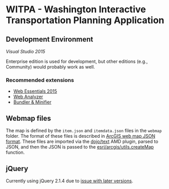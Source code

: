 WITPA - Washington Interactive Transportation Planning Application
==================================================================

## Development Environment ##

*Visual Studio 2015*

Enterprise edition is used for development, but other editions (e.g., Community) would probably work as well.

### Recommended extensions ###

* [Web Essentials 2015]
* [Web Analyzer]
* [Bundler & Minifier]

## Webmap files ##

The map is defined by the `item.json` and `itemdata.json` files in the `webmap` folder. 
The format of these files is described in [ArcGIS web map JSON format]. These files are
imported via the [dojo/text] AMD plugin, parsed to JSON, and then the JSON is passed to
the [esri/arcgis/utils.createMap] function.

## jQuery ## 

Currently using jQuery 2.1.4 due to [issue with later versions](https://github.com/jquery/jquery/issues/2804).

[ArcGIS web map JSON format]:http://resources.arcgis.com/en/help/arcgis-web-map-json/
[Bundler & Minifier]:https://visualstudiogallery.msdn.microsoft.com/9ec27da7-e24b-4d56-8064-fd7e88ac1c40
[dojo/text]:https://dojotoolkit.org/reference-guide/dojo/text.html
[esri/arcgis/utils.createMap]:https://developers.arcgis.com/javascript/3/jsapi/esri.arcgis.utils-amd.html#createmap
[Web Analyzer]:https://visualstudiogallery.msdn.microsoft.com/6edc26d4-47d8-4987-82ee-7c820d79be1d
[Web Essentials 2015]:http://vswebessentials.com/
